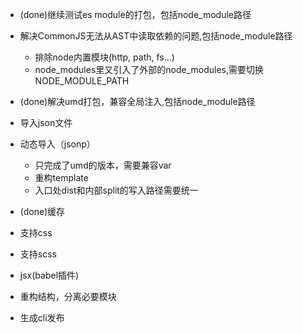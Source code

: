 - (done)继续测试es module的打包，包括node_module路径

- 解决CommonJS无法从AST中读取依赖的问题,包括node_module路径
  - 排除node内置模块(http, path, fs...)
  - node_modules里又引入了外部的node_modules,需要切换NODE_MODULE_PATH

- (done)解决umd打包，兼容全局注入,包括node_module路径

- 导入json文件

- 动态导入（jsonp）
  - 只完成了umd的版本，需要兼容var
  - 重构template
  - 入口处dist和内部split的写入路径需要统一

- (done)缓存

- 支持css

- 支持scss

- jsx(babel插件)

- 重构结构，分离必要模块

- 生成cli发布